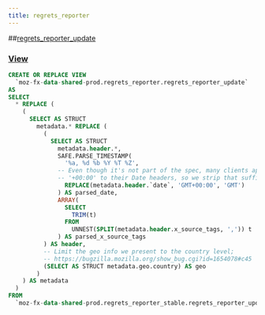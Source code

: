 ```yaml
---
title: regrets_reporter
---
```


##[regrets_reporter_update](https://github.com/mozilla/bigquery-etl/blob/master/sql/moz-fx-data-shared-prod/regrets_reporter/regrets_reporter_update)
### [View](https://github.com/mozilla/bigquery-etl/blob/master/sql/moz-fx-data-shared-prod/regrets_reporter/regrets_reporter_update/view.sql)

~~~~sql
CREATE OR REPLACE VIEW
  `moz-fx-data-shared-prod.regrets_reporter.regrets_reporter_update`
AS
SELECT
  * REPLACE (
    (
      SELECT AS STRUCT
        metadata.* REPLACE (
          (
            SELECT AS STRUCT
              metadata.header.*,
              SAFE.PARSE_TIMESTAMP(
                '%a, %d %b %Y %T %Z',
              -- Even though it's not part of the spec, many clients append
              -- '+00:00' to their Date headers, so we strip that suffix.
                REPLACE(metadata.header.`date`, 'GMT+00:00', 'GMT')
              ) AS parsed_date,
              ARRAY(
                SELECT
                  TRIM(t)
                FROM
                  UNNEST(SPLIT(metadata.header.x_source_tags, ',')) t
              ) AS parsed_x_source_tags
          ) AS header,
          -- Limit the geo info we present to the country level;
          -- https://bugzilla.mozilla.org/show_bug.cgi?id=1654078#c45
          (SELECT AS STRUCT metadata.geo.country) AS geo
        )
    ) AS metadata
  )
FROM
  `moz-fx-data-shared-prod.regrets_reporter_stable.regrets_reporter_update_v1`
~~~~

